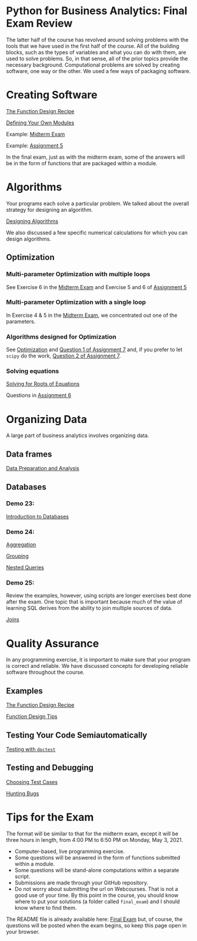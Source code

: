 # Python for Business Analytics: Final Exam Review

The latter half of the course has revolved around solving problems with the tools that we have used in the first half of the course. 
All of the building blocks, 
such as the types of variables and what you can do with them, 
are used to solve problems. 
So, in that sense, all of the prior topics provide the necessary background. 
Computational problems are solved by creating software, one way or the other. 
We used a few ways of packaging software. 


# Creating Software


[The Function Design Recipe](https://github.com/LeeMorinUCF/ECP3004S21/tree/main/demo_03_PP_Ch_03_Function_Design)


[Defining Your Own Modules](https://github.com/LeeMorinUCF/ECP3004S21/tree/main/demo_10_PP_Ch_06_Testing_Modules#defining-your-own-modules)

Example: [Midterm Exam](https://github.com/LeeMorinUCF/ECP3004S21/tree/main/midterm_exam)

Example: [Assignment 5](https://github.com/LeeMorinUCF/ECP3004S21/tree/main/assignment_05)

In the final exam, just as with the midterm exam, some of the answers will be
in the form of functions that are packaged within a module. 



# Algorithms

Your programs each solve a particular problem. 
We talked about the overall strategy for designing an algorithm. 

[Designing Algorithms](https://github.com/LeeMorinUCF/ECP3004S21/tree/main/demo_15_PP_Ch_12_Algorithms#chapter-12-designing-algorithms)

We also discussed a few specific numerical calculations for which you can design algorithms.


## Optimization

### Multi-parameter Optimization with multiple loops 

See Exercise 6 in the 
[Midterm Exam](https://github.com/LeeMorinUCF/ECP3004S21/tree/main/midterm_exam)
and 
Exercise 5 and 6 of 
[Assignment 5](https://github.com/LeeMorinUCF/ECP3004S21/tree/main/assignment_05)


### Multi-parameter Optimization with a single loop

In Exercise 4 & 5 in the 
[Midterm Exam](https://github.com/LeeMorinUCF/ECP3004S21/tree/main/midterm_exam),
we concentrated out one of the parameters. 


### Algorithms designed for Optimization

See [Optimization](https://github.com/LeeMorinUCF/ECP3004S21/tree/main/demo_20_Optimization)
and 
[Question 1 of Assignment 7](https://github.com/LeeMorinUCF/ECP3004S21/blob/main/assignment_07/my_A7_module_soln.py)
and, if you prefer to let ```scipy``` do the work, 
[Question 2 of Assignment 7](https://github.com/LeeMorinUCF/ECP3004S21/blob/main/assignment_07/my_A7_module_soln.py).



### Solving equations


[Solving for Roots of Equations](https://github.com/LeeMorinUCF/ECP3004S21/tree/main/demo_16_Solving_Equations#solving-for-roots-of-equations)

Questions in [Assignment 6](https://github.com/LeeMorinUCF/ECP3004S21/blob/main/assignment_06/my_A6_module_soln.py)



# Organizing Data

A large part of business analytics involves organizing data. 


## Data frames

[Data Preparation and Analysis](https://github.com/LeeMorinUCF/ECP3004S21/tree/main/demo_09_Modules_for_Regression#data-preparation-and-analysis)


## Databases

### Demo 23: 

[Introduction to Databases](https://github.com/LeeMorinUCF/ECP3004S21/tree/main/demo_23_PP_Ch_17_Databases)

### Demo 24:

[Aggregation](https://github.com/LeeMorinUCF/ECP3004S21/tree/main/demo_24_PP_Ch_17_Databases#aggregation)

[Grouping](https://github.com/LeeMorinUCF/ECP3004S21/tree/main/demo_24_PP_Ch_17_Databases#grouping)

[Nested Queries](https://github.com/LeeMorinUCF/ECP3004S21/tree/main/demo_24_PP_Ch_17_Databases#nested-queries)


### Demo 25: 

Review the examples, however, using scripts are longer exercises best done after the exam.
One topic that is important because much of the value of learning
SQL derives from the ability to join multiple sources of data. 

[Joins](https://github.com/LeeMorinUCF/ECP3004S21/tree/main/demo_25_Databases#joins)



# Quality Assurance

In any programming exercise, it is important to make sure that
your program is correct and reliable. 
We have discussed concepts for developing reliable software throughout the course. 

## Examples

[The Function Design Recipe](https://github.com/LeeMorinUCF/ECP3004S21/tree/main/demo_03_PP_Ch_03_Function_Design#the-function-design-recipe)


[Function Design Tips](https://github.com/LeeMorinUCF/ECP3004S21/tree/main/demo_03_PP_Ch_03_Function_Design#tips)


## Testing Your Code Semiautomatically

[Testing with ```doctest```](https://github.com/LeeMorinUCF/ECP3004S21/tree/main/demo_10_PP_Ch_06_Testing_Modules#testing-your-code-semiautomatically)



## Testing and Debugging



[Choosing Test Cases](https://github.com/LeeMorinUCF/ECP3004S21/tree/main/demo_26_PP_Ch_15_Test_Debug#choosing-test-cases)


[Hunting Bugs](https://github.com/LeeMorinUCF/ECP3004S21/tree/main/demo_26_PP_Ch_15_Test_Debug#hunting-bugs)



# Tips for the Exam

The format will be similar to that for the midterm exam, 
except it will be three hours in length, 
from 4:00 PM to 6:50 PM on Monday, May 3, 2021. 

- Computer-based, live programming exercise. 
- Some questions will be answered in the form of functions submitted within a module.
- Some questions will be stand-alone computations within a separate script. 
- Submissions are made through your GitHub repository. 
- Do not worry about submitting the url on Webcourses. 
That is not a good use of your time. By this point in the course, 
you should know where to put your solutions (a folder called ```final_exam```)
and I should know where to find them. 

The README file is already available here:
[Final Exam](https://github.com/LeeMorinUCF/ECP3004S21/tree/main/final_exam)
but, of course, 
the questions will be posted when the exam begins, 
so keep this page open in your browser. 




